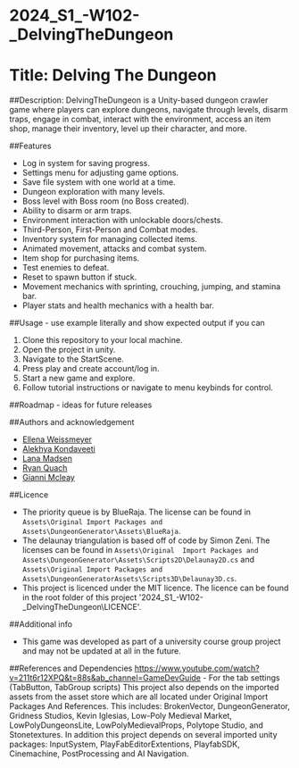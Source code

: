 # 2024_S1_-W102-_DelvingTheDungeon

# Title: Delving The Dungeon

##Description:
DelvingTheDungeon is a Unity-based dungeon crawler game where players can explore dungeons, 
navigate through levels, disarm traps, engage in combat, interact with the environment, 
access an item shop, manage their inventory, level up their character, and more. 

##Features
 - Log in system for saving progress.
 - Settings menu for adjusting game options.
 - Save file system with one world at a time.
 - Dungeon exploration with many levels.
 - Boss level with Boss room (no Boss created).
 - Ability to disarm or arm traps.
 - Environment interaction with unlockable doors/chests.
 - Third-Person, First-Person and Combat modes.
 - Inventory system for managing collected items.
 - Animated movement, attacks and combat system.
 - Item shop for purchasing items.
 - Test enemies to defeat.
 - Reset to spawn button if stuck.
 - Movement mechanics with sprinting, crouching, jumping, and stamina bar.
 - Player stats and health mechanics with a health bar.

##Usage - use example literally and show expected output if you can
 1. Clone this repository to your local machine.
 2. Open the project in unity.
 3. Navigate to the StartScene.
 4. Press play and create account/log in.
 5. Start a new game and explore.
 6. Follow tutorial instructions or navigate to menu keybinds for control.

##Roadmap - ideas for future releases


##Authors and acknowledgement
 - [Ellena Weissmeyer](https://github.com/GalaxiEchoes)
 - [Alekhya Kondaveeti](https://github.com/G5-03)
 - [Lana Madsen](https://github.com/lanamads)
 - [Ryan Quach](https://github.com/RyanQuach2)
 - [Gianni Mcleay](https://github.com/Gianni658)

##Licence
 - The priority queue is by BlueRaja. The license can be found in `Assets\Original Import Packages and 
   Assets\DungeonGenerator\Assets\BlueRaja`.
 - The delaunay triangulation is based off of code by Simon Zeni. The licenses can be found in `Assets\Original 
   Import Packages and Assets\DungeonGenerator\Assets\Scripts2D\Delaunay2D.cs` and `Assets\Original Import Packages
   and Assets\DungeonGeneratorAssets\Scripts3D\Delaunay3D.cs`.
 - This project is licenced under the MIT licence. The licence can be found in the root folder of this project 
   '2024_S1_-W102-_DelvingTheDungeon\LICENCE'.

##Additional info
 - This game was developed as part of a university course group project and may not be
   updated at all in the future.

##References and Dependencies
https://www.youtube.com/watch?v=211t6r12XPQ&t=88s&ab_channel=GameDevGuide - For the tab settings (TabButton, TabGroup scripts)
This project also depends on the imported assets from the asset store which are all located under Original Import Packages And References.
This includes: BrokenVector, DungeonGenerator, Gridness Studios, Kevin Iglesias, Low-Poly Medieval Market, LowPolyDungeonsLite, 
LowPolyMedievalProps, Polytope Studio, and Stonetextures.
In addition this project depends on several imported unity packages: InputSystem, PlayFabEditorExtentions, PlayfabSDK, Cinemachine, 
PostProcessing and AI Navigation.